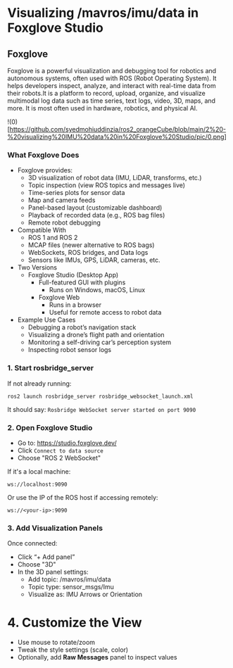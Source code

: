 # Visualizing /mavros/imu/data in Foxglove Studio

## Foxglove
Foxglove is a powerful visualization and debugging tool for robotics and autonomous systems, often used with ROS (Robot Operating System). It helps developers inspect, analyze, and interact with real-time data from their robots.It is a platform to record, upload, organize, and visualize multimodal log data such as time series, text logs, video, 3D, maps, and more. It is most often used in hardware, robotics, and physical AI.

!(0)[https://github.com/syedmohiuddinzia/ros2_orangeCube/blob/main/2%20-%20visualizing%20IMU%20data%20in%20Foxglove%20Studio/pic/0.png]

### What Foxglove Does
- Foxglove provides:
  - 3D visualization of robot data (IMU, LiDAR, transforms, etc.)
  - Topic inspection (view ROS topics and messages live)
  - Time-series plots for sensor data
  - Map and camera feeds
  - Panel-based layout (customizable dashboard)
  - Playback of recorded data (e.g., ROS bag files)
  - Remote robot debugging
- Compatible With
  - ROS 1 and ROS 2
  - MCAP files (newer alternative to ROS bags)
  - WebSockets, ROS bridges, and Data logs
  - Sensors like IMUs, GPS, LiDAR, cameras, etc.
- Two Versions
  - Foxglove Studio (Desktop App)
    - Full-featured GUI with plugins
      - Runs on Windows, macOS, Linux
    - Foxglove Web
      - Runs in a browser
      - Useful for remote access to robot data
- Example Use Cases
  - Debugging a robot’s navigation stack
  - Visualizing a drone’s flight path and orientation
  - Monitoring a self-driving car’s perception system
  - Inspecting robot sensor logs

### 1. Start rosbridge_server
If not already running:
```
ros2 launch rosbridge_server rosbridge_websocket_launch.xml
```
It should say: `Rosbridge WebSocket server started on port 9090`

### 2. Open Foxglove Studio
- Go to: https://studio.foxglove.dev/
- Click `Connect to data source`
- Choose "ROS 2 WebSocket"

If it's a local machine:
```
ws://localhost:9090
```
Or use the IP of the ROS host if accessing remotely:
```
ws://<your-ip>:9090
```
### 3. Add Visualization Panels
Once connected:
- Click “+ Add panel”
- Choose "3D"
- In the 3D panel settings:
  - Add topic: /mavros/imu/data
  - Topic type: sensor_msgs/Imu
  - Visualize as: IMU Arrows or Orientation

# 4. Customize the View
- Use mouse to rotate/zoom
- Tweak the style settings (scale, color)
- Optionally, add **Raw Messages** panel to inspect values
